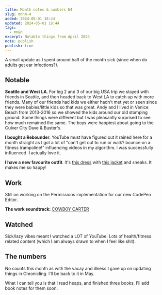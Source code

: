 ```yaml
---
title: Month notes & numbers №4
slug: mnnm-4
added: 2024-05-01 18:44
updated: 2024-05-01 18:44
tags:
  - mn&n
excerpt: Notable things from April 2024
note: publish
publish: true
---
```


A small update as I spent around half of the month sick (since when do adults get ear infections?).

## Notable

**Seattle and West LA**. For leg 2 and 3 of our big USA trip we stayed with friends in Seattle, and then headed back to West LA to catch up with more friends. Many of our friends had kids we either hadn't met yet or seen since they were babies/little kids so that was great. Andy and I lived in Venice Beach from 2013-2016 so we showed the kids around our old stomping ground. Some things were different but I was pleasantly surprised to see how much remained the same. The boys were happiest about going to the Culver City Dave & Buster's.

**I bought a Rebounder**. YouTube must have figured out it rained here for a month straight as I got a lot of "can't get out to run or walk? bounce on a fitness trampoline!" influencing videos in my algorithm. I was successfully influenced. I actually love it.

**I have a new favourite outfit**. It's [this dress](https://proudpoppyclothing.com.au/cdn/shop/files/2Proud_Poppy-3741.jpg?v=1709092858&width=2040) with [this jacket](https://www.shestreet.com.au/cdn/shop/files/she_street_AmbroseDenimJacket_10.jpg?v=1712284394&width=1200) and sneaks. It makes me so happy!

## Work

Still on working on the Permissions implementation for our new CodePen Editor.

**The work soundtrack:** [COWBOY CARTER](https://open.spotify.com/album/6BzxX6zkDsYKFJ04ziU5xQ?si=onRBwqTJTQ6E-chudNwqxQ)

## Watched

Sick/lazy vibes meant I watched a LOT of YouTube. Lots of health/fitness related content (which I am always drawn to when I feel like shit). 

## The numbers

No counts this month as with the vacay and illness I gave up on updating things in Chronicling. I'll be back to it in May.

What I can tell you is that I read heaps, and finished three books. I'll add book notes for them soon.

